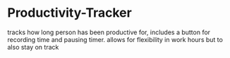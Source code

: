 # Productivity-Tracker
tracks how long person has been productive for, includes a button for recording time and pausing timer. allows for flexibility in work hours but to also stay on track
